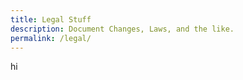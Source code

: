 ```yaml
---
title: Legal Stuff
description: Document Changes, Laws, and the like.
permalink: /legal/
---
```




hi